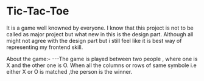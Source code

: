 # Tic-Tac-Toe
It is a game well knowned by everyone.
I know that this project is not to be called as major project but what new in this is the design part.
Although all might not agree with the design part but i still feel like it is best way of representing my frontend skill.


About the game:- 
---The game is played between two people , where one is X and the other one is O.
When all the columns or rows of same symbole i.e either X or O is matched ,the person is the winner.
